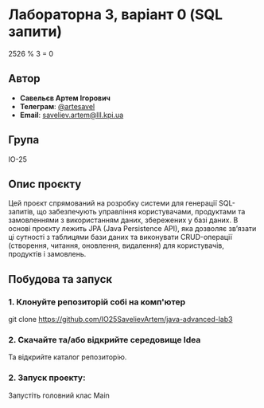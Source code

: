 # Лабораторна 3, варіант 0 (SQL запити)
2526 % 3 = 0

## Автор
- **Савельєв Артем Ігорович**
- **Телеграм**: [@artesavel](https://t.me/artesavel)
- **Email**: [saveliev.artem@lll.kpi.ua](mailto:saveliev.artem@lll.kpi.ua)
## Група
ІО-25
## Опис проєкту
Цей проєкт спрямований на розробку системи для генерації SQL-запитів, що забезпечують управління користувачами, продуктами та замовленнями з використанням даних, збережених у базі даних.
В основі проєкту лежить JPA (Java Persistence API), яка дозволяє зв’язати ці сутності з таблицями бази даних та виконувати CRUD-операції (створення, читання, оновлення, видалення) для користувачів, продуктів і замовлень.

## Побудова та запуск

### 1. Клонуйте репозиторій собі на комп'ютер
  git clone https://github.com/IO25SavelievArtem/java-advanced-lab3
### 2. Скачайте та/або відкрийте середовище Idea
  Та відкрийте каталог репозиторію.
### 2. Запуск проекту: 
  Запустіть головний клас Main